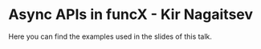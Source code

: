 # Async APIs in funcX - Kir Nagaitsev

Here you can find the examples used in the slides of this talk.
